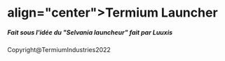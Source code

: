 <h1> align="center">Termium Launcher</h1>


<h5>Fait sous l'idée du "Selvania launcheur" fait par Luuxis</h5>

<p>Copyright@TermiumIndustries2022</p>





